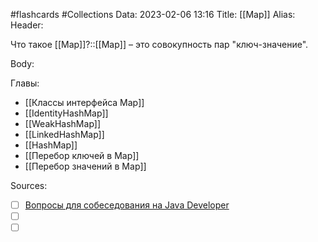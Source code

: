 #flashcards #Collections 
Data: 2023-02-06 13:16
Title: [[Map]]
Alias:
Header:

Что такое [[Map]]?::[[Map]] – это совокупность пар "ключ-значение".
<!--SR:!2023-03-14,3,310-->



Body:





Главы:
- [[Классы интерфейса Map]]
- [[IdentityHashMap]]
- [[WeakHashMap]]
- [[LinkedHashMap]]
- [[HashMap]]
- [[Перебор ключей в Map]]
- [[Перебор значений в Map]]


Sources:
- [ ] [Вопросы для собеседования на Java Developer](https://github.com/enhorse/java-interview/blob/master/README.md#%D0%9E%D0%9E%D0%9F)
- [ ] []()
- [ ] []()
